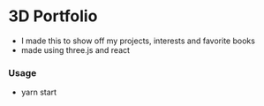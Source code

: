 # 3D Portfolio 
- I made this to show off my projects, interests and favorite books 
- made using three.js and react
### Usage
- yarn start